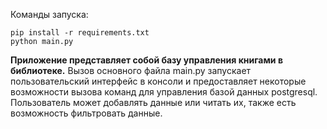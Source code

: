 Команды запуска:
```
pip install -r requirements.txt
python main.py
```
**Приложение представляет собой базу управления книгами в библиотеке.**
  Вызов основного файла main.py запускает пользовательский интерфейс в консоли 
и предоставляет некоторые возможности вызова команд для управления базой данных postgresql.
Пользователь может добавлять данные или читать их, также есть возможность фильтровать данные.
